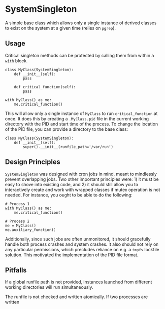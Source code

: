 # SystemSingleton

A simple base class which allows only a single instance of derived classes to
exist on the system at a given time (relies on `pgrep`).

## Usage

Critical singleton methods can be protected by calling them from within a `with`
block.

```
class MyClass(SystemSingleton):
    def __init__(self):
        pass

    def critical_function(self):
        pass

with MyClass() as me:
    me.critical_function()
```

This will allow only a single instance of `MyClass` to run `critical_function`
at once. It does this by creating a `.MyClass.pid` file in the current working
directory with the PID and start time of the process. To change the location
of the PID file, you can provide a directory to the base class:

```
class MyClass(SystemSingleton):
    def __init__(self):
        super().__init__(runfile_path='/var/run')
```

## Design Principles

`SystemSingleton` was designed with cron jobs in mind, meant to mindlessly
prevent overlapping jobs. Two other important principles were: 1) it must be
easy to shove into existing code, and 2) it should still allow you to
interactively create and work with wrapped classes if mutex operation is not
needed. For instance, you ought to be able to do the following:

```
# Process 1
with MyClass() as me:
    me.critical_function()

# Process 2
me = MyClass()
me.auxiliary_function()
```

Additionally, since such jobs are often unmonitored, it should gracefully
handle both process crashes and system crashes. It also should not rely on
any particular permissions, which precludes reliance on e.g. a `tmpfs` lockfile
solution. This motivated the implementation of the PID file format.

## Pitfalls

If a global runfile path is not provided, instances launched from different
working directories will run simultaneously.

The runfile is not checked and written atomically. If two processes are written

